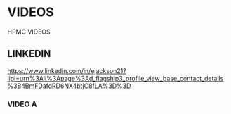 # VIDEOS
HPMC VIDEOS

## LINKEDIN

https://www.linkedin.com/in/ejackson21?lipi=urn%3Ali%3Apage%3Ad_flagship3_profile_view_base_contact_details%3B4BmFDafdRD6NX4btjC8fLA%3D%3D

### VIDEO A

#### 
